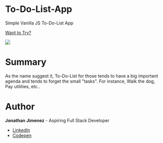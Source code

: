 # To-Do-List-App

Simple Vanilla JS To-Do-List App

[Want to Try?](https://jonathanj101.github.io/To-Do-List-App-main.html/)

![](/images/preview.png)

# Summary

As the name suggest it, To-Do-List for those tends to have a big important agenda and tends to forget the small "tasks". For instance, Walk the dog, Pay utilities, etc..

# Author

**Jonathan Jimenez** - Aspiring Full Stack Developer

- [LinkedIn](https://www.linkedin.com/in/jonathan-jimenez101/)
- [Codepen](https://codepen.io/jonathanj101/)
